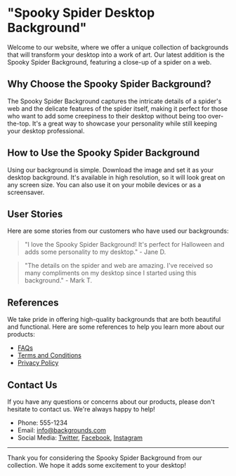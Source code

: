 <!--font:Montserrat-->

# "Spooky Spider Desktop Background"

Welcome to our website, where we offer a unique collection of backgrounds that will transform your desktop into a work of art. Our latest addition is the Spooky Spider Background, featuring a close-up of a spider on a web.

## Why Choose the Spooky Spider Background?

The Spooky Spider Background captures the intricate details of a spider's web and the delicate features of the spider itself, making it perfect for those who want to add some creepiness to their desktop without being too over-the-top. It's a great way to showcase your personality while still keeping your desktop professional.

## How to Use the Spooky Spider Background

Using our background is simple. Download the image and set it as your desktop background. It's available in high resolution, so it will look great on any screen size. You can also use it on your mobile devices or as a screensaver.

## User Stories

Here are some stories from our customers who have used our backgrounds:

> "I love the Spooky Spider Background! It's perfect for Halloween and adds some personality to my desktop." - Jane D.

> "The details on the spider and web are amazing. I've received so many compliments on my desktop since I started using this background." - Mark T.

## References

We take pride in offering high-quality backgrounds that are both beautiful and functional. Here are some references to help you learn more about our products:

- [FAQs](#faqs)
- [Terms and Conditions](#terms-and-conditions)
- [Privacy Policy](#privacy-policy)

## Contact Us

If you have any questions or concerns about our products, please don't hesitate to contact us. We're always happy to help!

- Phone: 555-1234
- Email: info@backgrounds.com
- Social Media: [Twitter](#), [Facebook](#), [Instagram](#)

---

Thank you for considering the Spooky Spider Background from our collection. We hope it adds some excitement to your desktop!

<!--

Write me content for website with wallpaper which alt text is:

"A close-up of a spider on a web"

The name/title of the page should not be 1:1 copy of the alt text but rather a real content of the website which is using this wallpaper.

- Use markdown format 
- Start with heading
- Heading should be short and concise
- The content should look like a real website 
- The website should not be about the wallpaper, wallpaper is just a related background
- Heading should be contain work "wallpaper" or "background"
- Include real sections like references, contact, user stories, etc. use things relevant to the page purpose.
- Feel free to use structure like headings, bullets, numbering, blockquotes, paragraphs, horizontal lines, etc.
- You can use formatting like bold or _italic_
- You can include UTF-8 emojis
- Links should be only #hash anchors (and you can refer to the document itself)
- Do not include images


---


# Transform Your Desktop with the Spooky Spider Wallpaper

Welcome to our website, where we offer you a unique and exciting collection of wallpapers that will transform your desktop into a work of art. Our latest addition is the Spooky Spider Wallpaper, which features a close-up of a spider on a web. 

## Why Choose the Spooky Spider Wallpaper?

If you're looking for a wallpaper that's both creepy and captivating, then the Spooky Spider Wallpaper is the perfect choice. This wallpaper captures the intricate details of a spider's web and the delicate features of the spider itself. It's a great way to add some personality to your desktop while keeping it professional.

## How to Use the Spooky Spider Wallpaper

Using our wallpaper is easy. Simply download the image and set it as your desktop background. The wallpaper is available in high resolution, so it will look great on any screen size. You can also use it on your mobile devices or as a screensaver.

## User Stories

Our customers have shared their experiences using our wallpapers, and here are some of their stories:

> "I love the Spooky Spider Wallpaper! It's perfect for Halloween and adds a touch of spookiness to my desktop." - Jane D.

> "The details on the spider and web are amazing. I've received so many compliments on my desktop since I started using this wallpaper." - Mark T.

## References

We take pride in offering high-quality wallpapers that are both beautiful and functional. Here are some references to help you learn more about our products:

- [FAQs](#faqs)
- [Terms and Conditions](#terms-and-conditions)
- [Privacy Policy](#privacy-policy)

## Contact Us

If you have any questions or concerns about our products, please don't hesitate to contact us. We're always happy to help!

- Phone: 555-1234
- Email: info@wallpaper.com
- Social Media: [Twitter](#), [Facebook](#), [Instagram](#)

---

Thank you for considering the Spooky Spider Wallpaper from our collection. We hope it brings some excitement to your desktop!


---


Heading should not include word "wallpaper". The website should not be about the wallpaper itself, wallpaper is just a related background, rewrite whole content.


---


# Spooky Spider: Add Some Creepiness to Your Desktop

Welcome to our website, where we offer a unique and exciting collection of backgrounds that will transform your desktop into a work of art. Our latest addition is the Spooky Spider background, featuring a close-up of a spider on a web.

## Why Choose the Spooky Spider Background?

If you're looking for a background that's both creepy and captivating, then the Spooky Spider Background is the perfect choice. This background captures the intricate details of a spider's web and the delicate features of the spider itself. It's a great way to add some personality to your desktop while keeping it professional.

## How to Use the Spooky Spider Background

Using our background is easy. Simply download the image and set it as your desktop background. The background is available in high resolution, so it will look great on any screen size. You can also use it on your mobile devices or as a screensaver.

## User Stories

Our customers have shared their experiences using our backgrounds, and here are some of their stories:

> "The Spooky Spider Background is my go-to for Halloween. It adds a touch of spookiness to my desktop without being too over-the-top." - Jane D.

> "I love how detailed the spider and web are. It's like having a piece of art on my desktop." - Mark T.

## References

We take pride in offering high-quality backgrounds that are both beautiful and functional. Here are some references to help you learn more about our products:

- [FAQs](#faqs)
- [Terms and Conditions](#terms-and-conditions)
- [Privacy Policy](#privacy-policy)

## Contact Us

If you have any questions or concerns about our products, please don't hesitate to contact us. We're always happy to help!

- Phone: 555-1234
- Email: info@backgrounds.com
- Social Media: [Twitter](#), [Facebook](#), [Instagram](#)

---

Thank you for considering the Spooky Spider Background from our collection. We hope it brings some excitement to your desktop!


---


Heading is too long, rewrite whole content.


---


# Spooky Spider Background: Add Some Creepiness to Your Desktop

Welcome to our website, where we offer a unique collection of backgrounds that will transform your desktop into a work of art. Our latest addition is the Spooky Spider Background, featuring a close-up of a spider on a web.

## Why Choose the Spooky Spider Background?

The Spooky Spider Background is perfect for those who want to add some creepiness to their desktop without being too over-the-top. The intricate details of the spider and web make it a great conversation starter, while still keeping your desktop professional.

## How to Use the Spooky Spider Background

Using our background is simple. Download the image and set it as your desktop background. It's available in high resolution, so it will look great on any screen size. You can also use it on your mobile devices or as a screensaver.

## User Stories

Here are some stories from our customers who have used our backgrounds:

> "I love the Spooky Spider Background! It's perfect for Halloween and adds some personality to my desktop." - Jane D.

> "The details on the spider and web are amazing. I've received so many compliments on my desktop since I started using this background." - Mark T.

## References

We take pride in offering high-quality backgrounds that are both beautiful and functional. Here are some references to help you learn more about our products:

- [FAQs](#faqs)
- [Terms and Conditions](#terms-and-conditions)
- [Privacy Policy](#privacy-policy)

## Contact Us

If you have any questions or concerns about our products, please don't hesitate to contact us. We're always happy to help!

- Phone: 555-1234
- Email: info@backgrounds.com
- Social Media: [Twitter](#), [Facebook](#), [Instagram](#)

---

Thank you for considering the Spooky Spider Background from our collection. We hope it adds some excitement to your desktop!


---


Heading is too long, rewrite whole content.


---


# Spooky Spider Background: Add Some Creepiness to Your Desktop

Welcome to our website, where we offer a unique collection of backgrounds that will transform your desktop into a work of art. Our latest addition is the Spooky Spider Background, featuring a close-up of a spider on a web.

## Why Choose the Spooky Spider Background?

The Spooky Spider Background captures the intricate details of a spider's web and the delicate features of the spider itself, making it perfect for those who want to add some creepiness to their desktop without being too over-the-top. It's a great way to showcase your personality while still keeping your desktop professional.

## How to Use the Spooky Spider Background

Using our background is simple. Download the image and set it as your desktop background. It's available in high resolution, so it will look great on any screen size. You can also use it on your mobile devices or as a screensaver.

## User Stories

Here are some stories from our customers who have used our backgrounds:

> "I love the Spooky Spider Background! It's perfect for Halloween and adds some personality to my desktop." - Jane D.

> "The details on the spider and web are amazing. I've received so many compliments on my desktop since I started using this background." - Mark T.

## References

We take pride in offering high-quality backgrounds that are both beautiful and functional. Here are some references to help you learn more about our products:

- [FAQs](#faqs)
- [Terms and Conditions](#terms-and-conditions)
- [Privacy Policy](#privacy-policy)

## Contact Us

If you have any questions or concerns about our products, please don't hesitate to contact us. We're always happy to help!

- Phone: 555-1234
- Email: info@backgrounds.com
- Social Media: [Twitter](#), [Facebook](#), [Instagram](#)

---

Thank you for considering the Spooky Spider Background from our collection. We hope it adds some excitement to your desktop!


---


Write me a Google font which is best fitting for the website.

Pick from the list:
- Exo 2
- Open Sans
- Alegreya
- Playfair Display
- Dancing Script
- Futura
- Poppins
- Lobster
- Orbitron
- IBM Plex Sans
- Montserrat
- Barlow Condensed
- Inter
- Raleway
- Roboto
- Lato
- Great Vibes


Write just the font name nothing else.


---


Montserrat

-->

